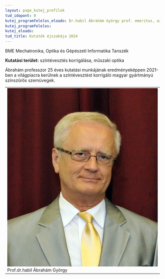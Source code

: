 ```yaml
---
layout: page_kutej_profilok
tud_idopont: 0
kutej_programfelelos_eloado: Dr.habil Ábrahám György prof. emeritus, az MTA doktora
kutej_programfelelos: 
kutej_eloado:
tud_title: Kutatók éjszakája 2024
---
```

BME Mechatronika, Optika és Gépészeti Informatika Tanszék

**Kutatási terület:** színtévesztés korrigálása, műszaki optika


Ábrahám professzor 25 éves kutatási munkájának eredményeképpen 2021-ben a világpiacra kerülnek a színtévesztést korrigáló magyar gyártmányú színszűrős szemüvegek. 


 <table class="picture">
<tr>
<td>

<div class="gallery">
    <img src="images/abraham_gyorgy.jpg" max-width="250" max-height="200">
  <div class="desc">Prof.dr.habil Ábrahám György</div>
</div>

</td>
</tr>
</table>

